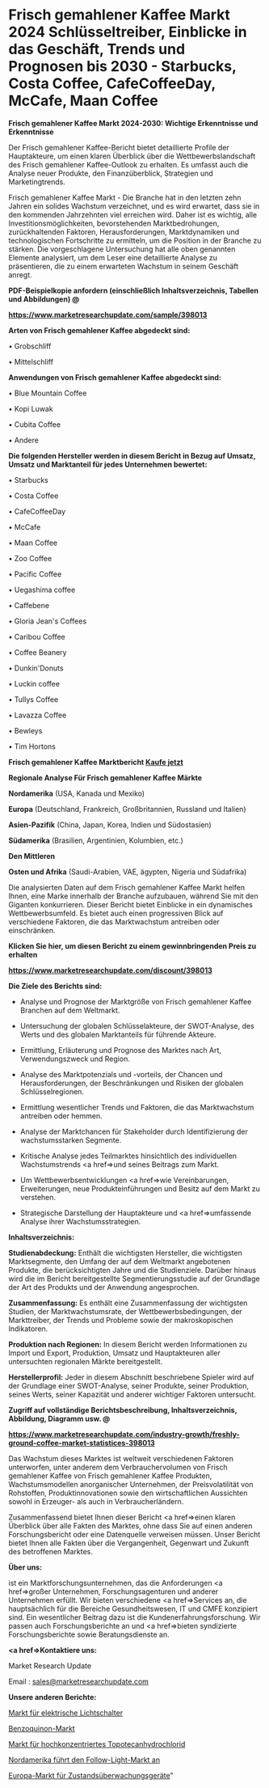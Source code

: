 # Frisch gemahlener Kaffee Markt 2024 Schlüsseltreiber, Einblicke in das Geschäft, Trends und Prognosen bis 2030 - Starbucks, Costa Coffee, CafeCoffeeDay, McCafe, Maan Coffee

<strong>Frisch gemahlener Kaffee Markt 2024-2030: Wichtige Erkenntnisse und Erkenntnisse</strong>

Der Frisch gemahlener Kaffee-Bericht bietet detaillierte Profile der Hauptakteure, um einen klaren Überblick über die Wettbewerbslandschaft des Frisch gemahlener Kaffee-Outlook zu erhalten. Es umfasst auch die Analyse neuer Produkte, den Finanzüberblick, Strategien und Marketingtrends.

Frisch gemahlener Kaffee Markt - Die Branche hat in den letzten zehn Jahren ein solides Wachstum verzeichnet, und es wird erwartet, dass sie in den kommenden Jahrzehnten viel erreichen wird. Daher ist es wichtig, alle Investitionsmöglichkeiten, bevorstehenden Marktbedrohungen, zurückhaltenden Faktoren, Herausforderungen, Marktdynamiken und technologischen Fortschritte zu ermitteln, um die Position in der Branche zu stärken. Die vorgeschlagene Untersuchung hat alle oben genannten Elemente analysiert, um dem Leser eine detaillierte Analyse zu präsentieren, die zu einem erwarteten Wachstum in seinem Geschäft anregt.



<strong><b>PDF-Beispielkopie anfordern (einschließlich Inhaltsverzeichnis, Tabellen und Abbildungen) @ </b></strong>

<strong><a href=https://www.marketresearchupdate.com/sample/398013>

<strong>https://www.marketresearchupdate.com/sample/398013</u></a></strong></strong>



<strong>Arten von Frisch gemahlener Kaffee abgedeckt sind:</strong>

• Grobschliff

• Mittelschliff



<strong>Anwendungen von Frisch gemahlener Kaffee abgedeckt sind:</strong>

• Blue Mountain Coffee

• Kopi Luwak

• Cubita Coffee

• Andere



<strong>Die folgenden Hersteller werden in diesem Bericht in Bezug auf Umsatz, Umsatz und Marktanteil für jedes Unternehmen bewertet:</strong>

• Starbucks

• Costa Coffee

• CafeCoffeeDay

• McCafe

• Maan Coffee

• Zoo Coffee

• Pacific Coffee

• Uegashima coffee

• Caffebene

• Gloria Jean&#39;s Coffees

• Caribou Coffee

• Coffee Beanery

• Dunkin&#39;Donuts

• Luckin coffee

• Tullys Coffee

• Lavazza Coffee

• Bewleys

• Tim Hortons



<strong>Frisch gemahlener Kaffee Marktbericht <a href=https://www.marketresearchupdate.com/buynow/398013>Kaufe jetzt</a></strong>



<strong>Regionale Analyse Für Frisch gemahlener Kaffee Märkte</strong>



<strong>Nordamerika</strong> (USA, Kanada und Mexiko)



<strong>Europa</strong> (Deutschland, Frankreich, Großbritannien, Russland und Italien)



<strong>Asien-Pazifik</strong> (China, Japan, Korea, Indien und Südostasien)



<strong>Südamerika</strong> (Brasilien, Argentinien, Kolumbien, etc.)



<strong>Den Mittleren</strong> 

<strong>Osten und Afrika</strong> (Saudi-Arabien, VAE, ägypten, Nigeria und Südafrika)

Die analysierten Daten auf dem Frisch gemahlener Kaffee Markt helfen Ihnen, eine Marke innerhalb der Branche aufzubauen, während Sie mit den Giganten konkurrieren. Dieser Bericht bietet Einblicke in ein dynamisches Wettbewerbsumfeld. Es bietet auch einen progressiven Blick auf verschiedene Faktoren, die das Marktwachstum antreiben oder einschränken.



<strong>Klicken Sie hier, um diesen Bericht zu einem gewinnbringenden Preis zu erhalten
</strong>

<strong><a href=https://www.marketresearchupdate.com/discount/398013>https://www.marketresearchupdate.com/discount/398013</b></u></strong></a>



<strong>Die Ziele des Berichts sind:</strong>

- Analyse und Prognose der Marktgröße von Frisch gemahlener Kaffee Branchen auf dem Weltmarkt.

- Untersuchung der globalen Schlüsselakteure, der SWOT-Analyse, des Werts und des globalen Marktanteils für führende Akteure.

- Ermittlung, Erläuterung und Prognose des Marktes nach Art, Verwendungszweck und Region.

- Analyse des Marktpotenzials und -vorteils, der Chancen und Herausforderungen, der Beschränkungen und Risiken der globalen Schlüsselregionen.

- Ermittlung wesentlicher Trends und Faktoren, die das Marktwachstum antreiben oder hemmen.

- Analyse der Marktchancen für Stakeholder durch Identifizierung der wachstumsstarken Segmente.

- Kritische Analyse jedes Teilmarktes hinsichtlich des individuellen Wachstumstrends <a href=>und</a> seines Beitrags zum Markt.

- Um Wettbewerbsentwicklungen <a href=>wie</a> Vereinbarungen, Erweiterungen, neue Produkteinführungen und Besitz auf dem Markt zu verstehen.

- Strategische Darstellung der Hauptakteure und <a href=>umfas</a>sende Analyse ihrer Wachstumsstrategien.



<strong>Inhaltsverzeichnis:</strong>



<strong>Studienabdeckung:</strong> Enthält die wichtigsten Hersteller, die wichtigsten Marktsegmente, den Umfang der auf dem Weltmarkt angebotenen Produkte, die berücksichtigten Jahre und die Studienziele. Darüber hinaus wird die im Bericht bereitgestellte Segmentierungsstudie auf der Grundlage der Art des Produkts und der Anwendung angesprochen.



<strong>Zusammenfassung:</strong> Es enthält eine Zusammenfassung der wichtigsten Studien, der Marktwachstumsrate, der Wettbewerbsbedingungen, der Markttreiber, der Trends und Probleme sowie der makroskopischen Indikatoren.



<strong>Produktion nach Regionen:</strong> In diesem Bericht werden Informationen zu Import und Export, Produktion, Umsatz und Hauptakteuren aller untersuchten regionalen Märkte bereitgestellt.



<strong>Herstellerprofil:</strong> Jeder in diesem Abschnitt beschriebene Spieler wird auf der Grundlage einer SWOT-Analyse, seiner Produkte, seiner Produktion, seines Werts, seiner Kapazität und anderer wichtiger Faktoren untersucht.



<strong><b>Zugriff auf vollständige Berichtsbeschreibung, Inhaltsverzeichnis, Abbildung, Diagramm usw. @ </b></strong>

<strong><a href=https://www.marketresearchupdate.com/industry-growth/freshly-ground-coffee-market-statistices-398013>https://www.marketresearchupdate.com/industry-growth/freshly-ground-coffee-market-statistices-398013</a></strong>

Das Wachstum dieses Marktes ist weltweit verschiedenen Faktoren unterworfen, unter anderem dem Verbrauchervolumen von Frisch gemahlener Kaffee von Frisch gemahlener Kaffee Produkten, Wachstumsmodellen anorganischer Unternehmen, der Preisvolatilität von Rohstoffen, Produktinnovationen sowie den wirtschaftlichen Aussichten sowohl in Erzeuger- als auch in Verbraucherländern.

Zusammenfassend bietet Ihnen dieser Bericht <a href=>einen</a> klaren Überblick über alle Fakten des Marktes, ohne dass Sie auf einen anderen Forschungsbericht oder eine Datenquelle verweisen müssen. Unser Bericht bietet Ihnen alle Fakten über die Vergangenheit, Gegenwart und Zukunft des betroffenen Marktes.



<strong>Über uns:</strong>

 ist ein Marktforschungsunternehmen, das die Anforderungen <a href=>großer</a> Unternehmen, Forschungsagenturen und anderer Unternehmen erfüllt. Wir bieten verschiedene <a href=>Services</a> an, die hauptsächlich für die Bereiche Gesundheitswesen, IT und CMFE konzipiert sind. Ein wesentlicher Beitrag dazu ist die Kundenerfahrungsforschung. Wir passen auch Forschungsberichte an und <a href=>bieten</a> syndizierte Forschungsberichte sowie Beratungsdienste an.



<strong><a href=>Kontaktiere uns:</a></strong>

Market Research Update

Email : sales@marketresearchupdate.com



<strong>Unsere anderen Berichte:</strong>

<a href=https://www.linkedin.com/pulse/electrical-light-switches-market-size-1f>Markt für elektrische Lichtschalter</a>

<a href=https://www.linkedin.com/pulse/benzoquinone-market-size-industry-growth>Benzoquinon-Markt</a>

<a href=https://www.linkedin.com/pulse/high-concentration-topotecan-hydrochloride-market>Markt für hochkonzentriertes Topotecanhydrochlorid</a>

<a href=https://www.linkedin.com/pulse/north-america-led-follow-light-market-2023-pointing>Nordamerika führt den Follow-Light-Markt an</a>

<a href=https://www.linkedin.com/pulse/europe-condition-monitoring-equipment-market-2023-pointing>Europa-Markt für Zustandsüberwachungsgeräte</a>"
